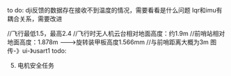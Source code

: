 to do: dji反馈的数据存在接收不到温度的情况，需要看看是什么问题
lqr和imu有耦合关系，需要改进

//飞行最低1.5，最高2.4
//飞行时无人机云台相对地面高度：约1.9m
//前哨站相对地面高度：1.878m --->旋转装甲板高度1.566mm
//与前哨距离大概为3m
图传-》ui-》usart1
todo:

5. 电机安全任务